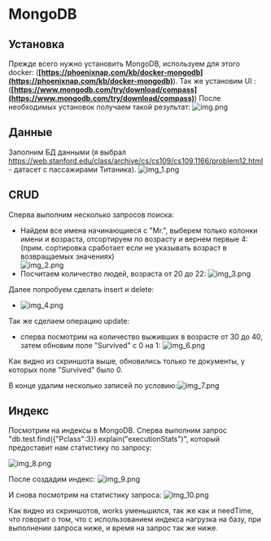 # MongoDB
## Установка
Прежде всего нужно установить MongoDB,  используем для этого docker:
(**[https://phoenixnap.com/kb/docker-mongodb](https://phoenixnap.com/kb/docker-mongodb)**).
Так же установим   UI :
(**[https://www.mongodb.com/try/download/compass](https://www.mongodb.com/try/download/compass)**)
После необходимых установок получаем такой результат:
![img.png](hw_1/img.png)

## Данные
Заполним БД данными (я выбрал https://web.stanford.edu/class/archive/cs/cs109/cs109.1166/problem12.html - датасет с пассажирами Титаника).
![img_1.png](hw_1/img_1.png)

## CRUD

Сперва выполним несколько запросов поиска:
- Найдем все имена начинающиеся с "Mr.", выберем только колонки имени и возраста,  отсортируем по возрасту и вернем первые 4: (прим. сортировка сработает если не указывать возраст в возвращаемых значениях)      
  ![img_2.png](hw_1/img_2.png)
- Посчитаем количество людей, возраста от 20 до 22:
  ![img_3.png](hw_1/img_3.png)

Далее попробуем сделать insert и delete:
- ![img_4.png](hw_1/img_4.png)

Так же сделаем операцию update:
- сперва посмотрим на количество выживших в возрасте от 30 до 40, затем обновим поле "Survived" с 0 на 1: ![img_6.png](hw_1/img_6.png)

Как видно из скриншота выше, обновились только те документы, у которых поле "Survived" было 0.

В конце удалим несколько записей по условию:![img_7.png](hw_1/img_7.png)

## Индекс
Посмотрим на индексы в MongoDB. 
Сперва выполним запрос "db.test.find({"Pclass":3}).explain("executionStats")", который предоставит нам статистику по запросу:

![img_8.png](hw_1/img_8.png)

После создадим индекс: ![img_9.png](hw_1/img_9.png)

И снова посмотрим на статистику запроса:
![img_10.png](hw_1/img_10.png)

Как видно из скриншотов, works уменьшился, так же как и needTime, что говорит о том, что с использованием индекса нагрузка на базу,
при выполнении запроса ниже, и время на запрос так же ниже.
